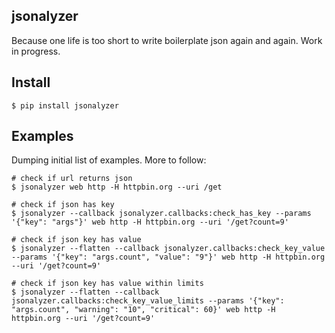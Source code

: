 ## jsonalyzer

Because one life is too short to write boilerplate json again and again. Work in progress.

## Install

```
$ pip install jsonalyzer
```

## Examples

Dumping initial list of examples. More to follow:

```
# check if url returns json
$ jsonalyzer web http -H httpbin.org --uri /get

# check if json has key
$ jsonalyzer --callback jsonalyzer.callbacks:check_has_key --params '{"key": "args"}' web http -H httpbin.org --uri '/get?count=9'

# check if json key has value
$ jsonalyzer --flatten --callback jsonalyzer.callbacks:check_key_value --params '{"key": "args.count", "value": "9"}' web http -H httpbin.org --uri '/get?count=9'

# check if json key has value within limits
$ jsonalyzer --flatten --callback jsonalyzer.callbacks:check_key_value_limits --params '{"key": "args.count", "warning": "10", "critical": 60}' web http -H httpbin.org --uri '/get?count=9'
```
